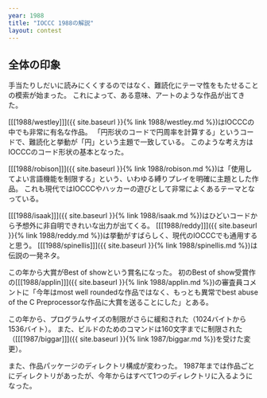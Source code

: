 ```yaml
---
year: 1988
title: "IOCCC 1988の解説"
layout: contest
---
```

## 全体の印象

手当たりしだいに読みにくくするのではなく、難読化にテーマ性をもたせることの模索が始まった。
これによって、ある意味、アートのような作品が出てきた。

[[[1988/westley]]]({{ site.baseurl }}{% link 1988/westley.md %})はIOCCCの中でも非常に有名な作品。
「円形状のコードで円周率を計算する」というコードで、難読化と挙動が「円」という主題で一致している。
このような考え方はIOCCCのコード形状の基本となった。

[[[1988/robison]]]({{ site.baseurl }}{% link 1988/robison.md %})は「使用してよい言語機能を制限する」という、いわゆる縛りプレイを明確に主題とした作品。
これも現代ではIOCCCやハッカーの遊びとして非常によくあるテーマとなっている。

[[[1988/isaak]]]({{ site.baseurl }}{% link 1988/isaak.md %})はひどいコードから予想外に非自明できれいな出力が出てくる。
[[[1988/reddy]]]({{ site.baseurl }}{% link 1988/reddy.md %})は挙動がすばらしく、現代のIOCCCでも通用すると思う。
[[[1988/spinellis]]]({{ site.baseurl }}{% link 1988/spinellis.md %})は伝説の一発ネタ。

この年から大賞がBest of showという賞名になった。
初のBest of show受賞作の[[[1988/applin]]]({{ site.baseurl }}{% link 1988/applin.md %})の審査員コメントに「今年はmost well roundedな作品ではなく、もっとも異常でbest abuse of the C Preprocessorな作品に大賞を送ることにした」とある。

この年から、プログラムサイズの制限がさらに緩和された（1024バイトから1536バイト）。
また、ビルドのためのコマンドは160文字までに制限された（[[[1987/biggar]]]({{ site.baseurl }}{% link 1987/biggar.md %})を受けた変更）。

また、作品パッケージのディレクトリ構成が変わった。
1987年までは作品ごとにディレクトリがあったが、今年からはすべて1つのディレクトリに入るようになった。
